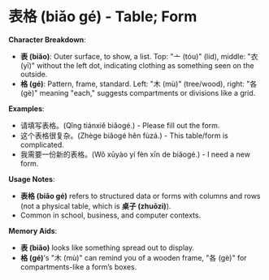 # **表格 (biǎo gé) - Table; Form**

**Character Breakdown**:  
- **表 (biǎo)**: Outer surface, to show, a list. Top: "亠 (tóu)" (lid), middle: "衣 (yī)" without the left dot, indicating clothing as something seen on the outside.  
- **格 (gé)**: Pattern, frame, standard. Left: "木 (mù)" (tree/wood), right: "各 (gè)" meaning "each," suggests compartments or divisions like a grid.

**Examples**:  
- 请填写表格。(Qǐng tiánxiě biǎogé.) - Please fill out the form.  
- 这个表格很复杂。(Zhège biǎogé hěn fùzá.) - This table/form is complicated.  
- 我需要一份新的表格。(Wǒ xūyào yí fèn xīn de biǎogé.) - I need a new form.

**Usage Notes**:  
- **表格 (biǎo gé)** refers to structured data or forms with columns and rows (not a physical table, which is **桌子 (zhuōzi)**).  
- Common in school, business, and computer contexts.

**Memory Aids**:  
- **表 (biǎo)** looks like something spread out to display.  
- **格 (gé)**’s "木 (mù)" can remind you of a wooden frame, "各 (gè)" for compartments-like a form’s boxes.